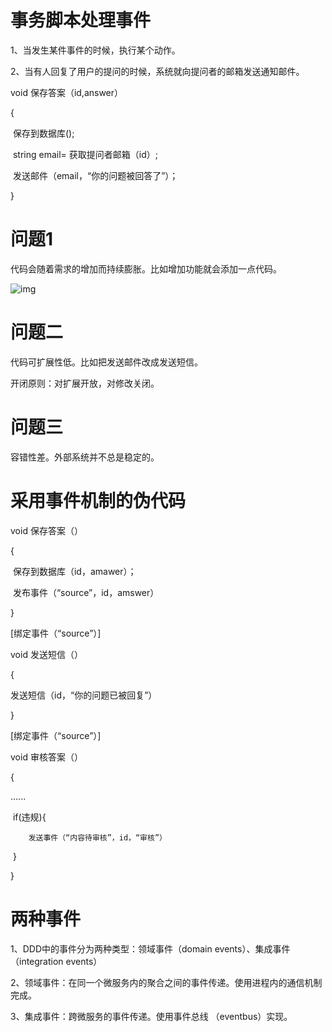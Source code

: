 # 事务脚本处理事件

1、当发生某件事件的时候，执行某个动作。

2、当有人回复了用户的提问的时候，系统就向提问者的邮箱发送通知邮件。

void 保存答案（id,answer）

{

​	保存到数据库();

​	string email= 获取提问者邮箱（id）;

​	发送邮件（email，“你的问题被回答了”）；

}

# 问题1

代码会随着需求的增加而持续膨胀。比如增加功能就会添加一点代码。

![img](https://pics2.baidu.com/feed/d62a6059252dd42ae770c7d3245632b2c8eab8c6.jpeg?token=453f36f6cfdc6bf3363543168e46ae88)

# 问题二

代码可扩展性低。比如把发送邮件改成发送短信。

开闭原则：对扩展开放，对修改关闭。

# 问题三

容错性差。外部系统并不总是稳定的。



# 采用事件机制的伪代码

 void 保存答案（）

{

​	保存到数据库（id，amawer）；

​    发布事件（“source”，id，amswer）

}



[绑定事件（“source”）]

void 发送短信（）

{

 发送短信（id，“你的问题已被回复”）

}



[绑定事件（“source”）]

void 审核答案（）

{

......

​	if(违规){

 		发送事件（“内容待审核”，id，“审核”）

​	}

}



# 两种事件

1、DDD中的事件分为两种类型：领域事件（domain events）、集成事件（integration events）

2、领域事件：在同一个微服务内的聚合之间的事件传递。使用进程内的通信机制完成。

3、集成事件：跨微服务的事件传递。使用事件总线 （eventbus）实现。